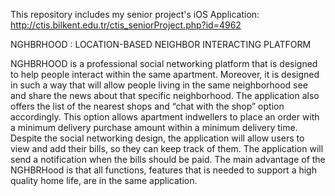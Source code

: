 This repository includes my senior project's iOS Application:
http://ctis.bilkent.edu.tr/ctis_seniorProject.php?id=4962

NGHBRHOOD : LOCATION-BASED NEIGHBOR INTERACTING PLATFORM

NGHBRHOOD is a professional social networking platform that is designed to help people interact within the same apartment. 
Moreover, it is designed in such a way that will allow people living in the same neighborhood see and share the news about that specific neighborhood. 
The application also offers the list of the nearest shops and “chat with the shop” option accordingly. This option allows apartment 
indwellers to place an order with a minimum delivery purchase amount within a minimum delivery time. Despite the social networking design, 
the application will allow users to view and add their bills, so they can keep track of them. The application will send a notification when the bills 
should be paid. The main advantage of the NGHBRHood is that all functions, features that is needed to support a high quality home life, are in the same 
application.
